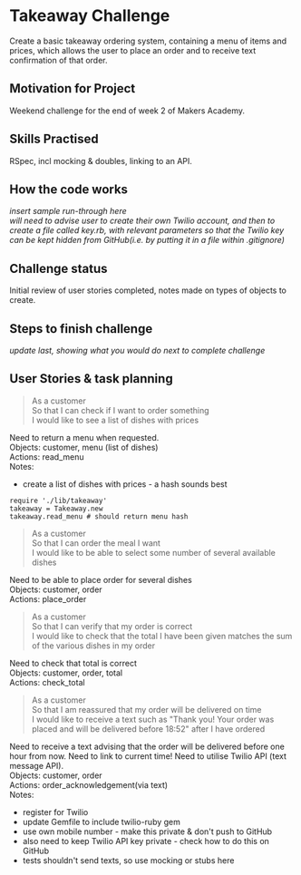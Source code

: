 # Takeaway Challenge
Create a basic takeaway ordering system, containing a menu of items and prices, which allows the user to place an order and to receive text confirmation of that order.

## Motivation for Project
Weekend challenge for the end of week 2 of Makers Academy.

## Skills Practised
RSpec, incl mocking & doubles, linking to an API.

## How the code works
*insert sample run-through here*  
*will need to advise user to create their own Twilio account, and then to create a file called key.rb, with relevant parameters so that the Twilio key can be kept hidden from GitHub(i.e. by putting it in a file within .gitignore)*

## Challenge status
Initial review of user stories completed, notes made on types of objects to create.

## Steps to finish challenge
*update last, showing what you would do next to complete challenge*

## User Stories & task planning

> As a customer  
> So that I can check if I want to order something  
> I would like to see a list of dishes with prices

Need to return a menu when requested.  
Objects: customer, menu (list of dishes)  
Actions: read_menu  
Notes:
* create a list of dishes with prices - a hash sounds best

```
require './lib/takeaway'
takeaway = Takeaway.new
takeaway.read_menu # should return menu hash
```

> As a customer  
> So that I can order the meal I want  
> I would like to be able to select some number of several available dishes

Need to be able to place order for several dishes  
Objects: customer, order  
Actions: place_order

> As a customer  
> So that I can verify that my order is correct  
> I would like to check that the total I have been given matches the sum of the various dishes in my order

Need to check that total is correct  
Objects: customer, order, total  
Actions: check_total

> As a customer  
> So that I am reassured that my order will be delivered on time  
> I would like to receive a text such as "Thank you! Your order was placed and will be delivered before 18:52" after I have ordered

Need to receive a text advising that the order will be delivered before one hour from now. Need to link to current time! Need to utilise Twilio API (text message API).  
Objects: customer, order  
Actions: order_acknowledgement(via text)  
Notes:
* register for Twilio
* update Gemfile to include twilio-ruby gem
* use own mobile number - make this private & don't push to GitHub  
* also need to keep Twilio API key private - check how to do this on GitHub
* tests shouldn't send texts, so use mocking or stubs here

